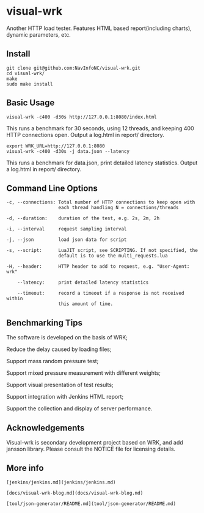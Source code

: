 # visual-wrk

Another HTTP load tester. Features HTML based report(including charts), dynamic parameters, etc.

## Install

    git clone git@github.com:NavInfoNC/visual-wrk.git
    cd visual-wrk/
    make
    sudo make install

## Basic Usage

    visual-wrk -c400 -d30s http://127.0.0.1:8080/index.html

  This runs a benchmark for 30 seconds, using 12 threads, and keeping
  400 HTTP connections open.
  Output a log.html in report/ directory.

    export WRK_URL=http://127.0.0.1:8080
    visual-wrk -c400 -d30s -j data.json --latency

  This runs a benchmark for data.json, print detailed latency statistics.
  Output a log.html in report/ directory.

## Command Line Options

    -c, --connections: Total number of HTTP connections to keep open with
                       each thread handling N = connections/threads

    -d, --duration:    duration of the test, e.g. 2s, 2m, 2h

    -i, --interval     request sampling interval

    -j, --json         load json data for script

    -s, --script:      LuaJIT script, see SCRIPTING. If not specified, the
                       default is to use the multi_requests.lua

    -H, --header:      HTTP header to add to request, e.g. "User-Agent: wrk"

        --latency:     print detailed latency statistics

        --timeout:     record a timeout if a response is not received within
                       this amount of time.

## Benchmarking Tips

  The software is developed on the basis of WRK;

  Reduce the delay caused by loading files;

  Support mass random pressure test;

  Support mixed pressure measurement with different weights;

  Support visual presentation of test results;

  Support integration with Jenkins HTML report;

  Support the collection and display of server performance.

## Acknowledgements

  Visual-wrk is secondary development project based on WRK, and add jansson
  library. Please consult the NOTICE file for licensing details.

## More info

    [jenkins/jenkins.md](jenkins/jenkins.md)

    [docs/visual-wrk-blog.md](docs/visual-wrk-blog.md)

    [tool/json-generator/README.md](tool/json-generator/README.md)
